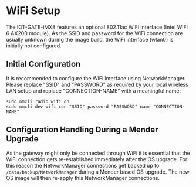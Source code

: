 # WiFi Setup

The IOT-GATE-iMX8 features an optional 802.11ac WiFi interface (Intel WiFi 6 AX200 module).
As the SSID and password for the WiFi connection are usually unknown during the image build, the WiFi interface (wlan0)
is initially not configured.

## Initial Configuration

It is recommended to configure the WiFi interface using NetworkManager. Please replace
"SSID" and "PASSWORD" as required by your local wireless LAN setup and replace "CONNECTION-NAME" with
a meaningful name:

```
sudo nmcli radio wifi on
sudo nmcli dev wifi con "SSID" password "PASSWORD" name "CONNECTION-NAME"
```

## Configuration Handling During a Mender Upgrade

As the gateway might only be connected through WiFi it is essential that the WiFi connection gets re-established
immediately after the OS upgrade. For this reason the NetworkManager connections get backed up to
`/data/backup/NetworkManager` during a Mender based OS upgrade. The new OS image will then re-apply this
NetworkManager connections.
